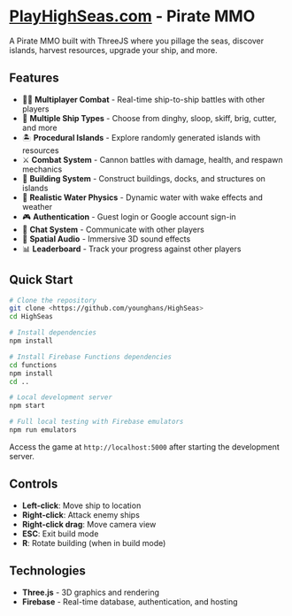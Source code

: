 # [PlayHighSeas.com](https://playhighseas.com) - Pirate MMO

A Pirate MMO built with ThreeJS where you pillage the seas, discover islands, harvest resources, upgrade your ship, and more.

## Features

- 🏴‍☠️ **Multiplayer Combat** - Real-time ship-to-ship battles with other players
- 🚢 **Multiple Ship Types** - Choose from dinghy, sloop, skiff, brig, cutter, and more
- 🏝️ **Procedural Islands** - Explore randomly generated islands with resources
- ⚔️ **Combat System** - Cannon battles with damage, health, and respawn mechanics
- 🔨 **Building System** - Construct buildings, docks, and structures on islands
- 🌊 **Realistic Water Physics** - Dynamic water with wake effects and weather
- 🎮 **Authentication** - Guest login or Google account sign-in
- 💬 **Chat System** - Communicate with other players
- 🎵 **Spatial Audio** - Immersive 3D sound effects
- 📊 **Leaderboard** - Track your progress against other players



## Quick Start

```bash
# Clone the repository
git clone <https://github.com/younghans/HighSeas>
cd HighSeas

# Install dependencies
npm install

# Install Firebase Functions dependencies
cd functions
npm install
cd ..

# Local development server
npm start

# Full local testing with Firebase emulators
npm run emulators

```

Access the game at `http://localhost:5000` after starting the development server.

## Controls

- **Left-click**: Move ship to location
- **Right-click**: Attack enemy ships  
- **Right-click drag**: Move camera view
- **ESC**: Exit build mode
- **R**: Rotate building (when in build mode)


## Technologies

- **Three.js** - 3D graphics and rendering
- **Firebase** - Real-time database, authentication, and hosting